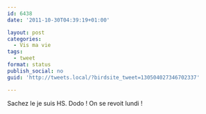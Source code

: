 ```yaml
---
id: 6438
date: '2011-10-30T04:39:19+01:00'

layout: post
categories:
  - Vis ma vie
tags:
  - tweet
format: status
publish_social: no
guid: 'http://tweets.local/?birdsite_tweet=130504027346702337'

---
```


Sachez le je suis HS. Dodo ! On se revoit lundi !